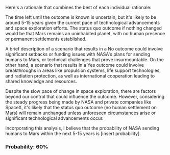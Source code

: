 Here's a rationale that combines the best of each individual rationale:

The time left until the outcome is known is uncertain, but it's likely to be around 5-15 years given the current pace of technological advancements and space exploration efforts. The status quo outcome if nothing changed would be that Mars remains an uninhabited planet, with no human presence or permanent settlements established.

A brief description of a scenario that results in a No outcome could involve significant setbacks or funding issues with NASA's plans for sending humans to Mars, or technical challenges that prove insurmountable. On the other hand, a scenario that results in a Yes outcome could involve breakthroughs in areas like propulsion systems, life support technologies, and radiation protection, as well as international cooperation leading to shared knowledge and resources.

Despite the slow pace of change in space exploration, there are factors beyond our control that could influence the outcome. However, considering the steady progress being made by NASA and private companies like SpaceX, it's likely that the status quo outcome (no human settlement on Mars) will remain unchanged unless unforeseen circumstances arise or significant technological advancements occur.

Incorporating this analysis, I believe that the probability of NASA sending humans to Mars within the next 5-15 years is [insert probability].

### Probability: 60%